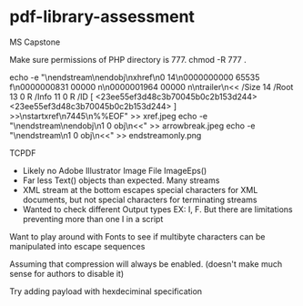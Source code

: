 # pdf-library-assessment
MS Capstone 

Make sure permissions of PHP directory is 777.
chmod -R 777 .

echo -e "\nendstream\nendobj\nxhref\n0 14\n0000000000 65535 f\n0000000831 00000 n\n0000001964 00000 n\ntrailer\n<< /Size 14 /Root 13 0 R /Info 11 0 R /ID [ <23ee55ef3d48c3b70045b0c2b153d244> <23ee55ef3d48c3b70045b0c2b153d244> ] >>\nstartxref\n7445\n%%EOF" >> xref.jpeg
echo -e "\nendstream\nendobj\n1 0 obj\n<<" >> arrowbreak.jpeg
echo -e "\nendstream\n1 0 obj\n<<" >> endstreamonly.png


TCPDF
- Likely no Adobe Illustrator Image File ImageEps()
- Far less Text() objects than expected. Many streams
- XML stream at the bottom escapes special characters for XML documents, but not special characters for terminating streams
- Wanted to check different Output types EX: I, F. But there are limitations preventing more than one I in a script

Want to play around with Fonts to see if multibyte characters can be manipulated into escape sequences

Assuming that compression will always be enabled. (doesn't make much sense for authors to disable it)


Try adding payload with hexdeciminal specification